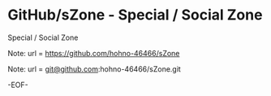 # GitHub/sZone - Special / Social Zone

Special / Social Zone

Note:	url = https://github.com/hohno-46466/sZone

Note:	url = git@github.com:hohno-46466/sZone.git

-EOF-
